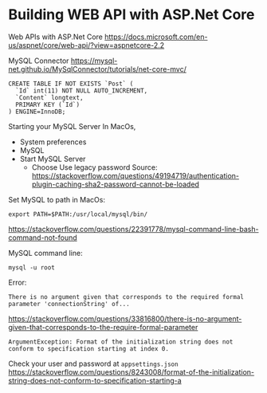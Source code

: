 # Building WEB API with ASP.Net Core

Web APIs with ASP.Net Core
https://docs.microsoft.com/en-us/aspnet/core/web-api/?view=aspnetcore-2.2

MySQL Connector
https://mysql-net.github.io/MySqlConnector/tutorials/net-core-mvc/

```
CREATE TABLE IF NOT EXISTS `Post` (
  `Id` int(11) NOT NULL AUTO_INCREMENT,
  `Content` longtext,
  PRIMARY KEY (`Id`)
) ENGINE=InnoDB;
```

Starting your MySQL Server
In MacOs,
- System preferences
- MySQL
- Start MySQL Server
  - Choose Use legacy password
Source: https://stackoverflow.com/questions/49194719/authentication-plugin-caching-sha2-password-cannot-be-loaded

Set MySQL to path in MacOs:
```
export PATH=$PATH:/usr/local/mysql/bin/
```
https://stackoverflow.com/questions/22391778/mysql-command-line-bash-command-not-found

MySQL command line:
```
mysql -u root
```

Error:
```
There is no argument given that corresponds to the required formal parameter 'connectionString' of...
```
https://stackoverflow.com/questions/33816800/there-is-no-argument-given-that-corresponds-to-the-require-formal-parameter

```
ArgumentException: Format of the initialization string does not conform to specification starting at index 0.
```
Check your user and password at `appsettings.json`
https://stackoverflow.com/questions/8243008/format-of-the-initialization-string-does-not-conform-to-specification-starting-a
